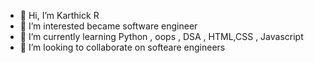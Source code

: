 - 👋 Hi, I’m Karthick R
- 👀 I’m interested became software engineer
- 🌱 I’m currently learning Python , oops , DSA , HTML,CSS , Javascript 
- 💞️ I’m looking to collaborate on softeare engineers
  

<!---
karthickramesh005/karthickramesh005 is a ✨ special ✨ repository because its `README.md` (this file) appears on your GitHub profile.
You can click the Preview link to take a look at your changes.
--->
